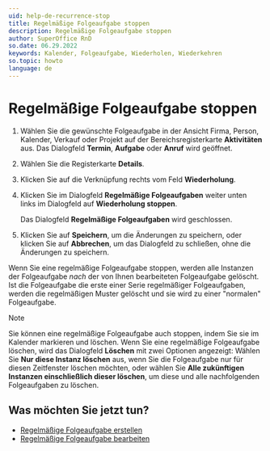 ```yaml
---
uid: help-de-recurrence-stop
title: Regelmäßige Folgeaufgabe stoppen
description: Regelmäßige Folgeaufgabe stoppen
author: SuperOffice RnD
so.date: 06.29.2022
keywords: Kalender, Folgeaufgabe, Wiederholen, Wiederkehren
so.topic: howto
language: de
---
```


# Regelmäßige Folgeaufgabe stoppen

1. Wählen Sie die gewünschte Folgeaufgabe in der Ansicht Firma, Person, Kalender, Verkauf oder Projekt auf der Bereichsregisterkarte **Aktivitäten** aus. Das Dialogfeld **Termin**, **Aufgabe** oder **Anruf** wird geöffnet.

2. Wählen Sie die Registerkarte **Details**.

3. Klicken Sie auf die Verknüpfung rechts vom Feld **Wiederholung**.

4. Klicken Sie im Dialogfeld **Regelmäßige Folgeaufgaben** weiter unten links im Dialogfeld auf **Wiederholung stoppen**.

    Das Dialogfeld **Regelmäßige Folgeaufgaben** wird geschlossen.

5. Klicken Sie auf **Speichern**, um die Änderungen zu speichern, oder klicken Sie auf **Abbrechen**, um das Dialogfeld zu schließen, ohne die Änderungen zu speichern.

Wenn Sie eine regelmäßige Folgeaufgabe stoppen, werden alle Instanzen der Folgeaufgabe *nach* der von Ihnen bearbeiteten Folgeaufgabe gelöscht. Ist die Folgeaufgabe die erste einer Serie regelmäßiger Folgeaufgaben, werden die regelmäßigen Muster gelöscht und sie wird zu einer "normalen" Folgeaufgabe.

> [!NOTE]
> Sie können eine regelmäßige Folgeaufgabe auch stoppen, indem Sie sie im Kalender markieren und löschen. Wenn Sie eine regelmäßige Folgeaufgabe löschen, wird das Dialogfeld **Löschen** mit zwei Optionen angezeigt: Wählen Sie **Nur diese Instanz löschen** aus, wenn Sie die Folgeaufgabe nur für diesen Zeitfenster löschen möchten, oder wählen Sie **Alle zukünftigen Instanzen einschließlich dieser löschen**, um diese und alle nachfolgenden Folgeaufgaben zu löschen.

## Was möchten Sie jetzt tun?

* [Regelmäßige Folgeaufgabe erstellen][1]
* [Regelmäßige Folgeaufgabe bearbeiten][2]

<!-- Referenced links -->
[1]: create.md
[2]: edit.md

<!-- Referenced images -->
